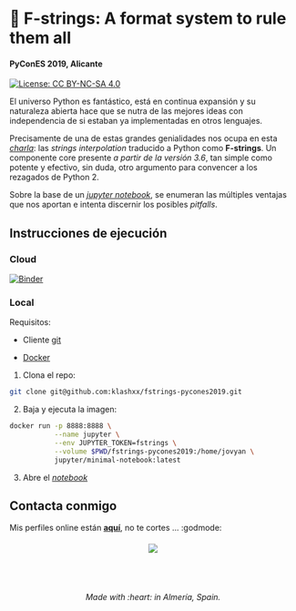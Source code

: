 # :snake: F-strings: A format system to rule them all

#### PyConES 2019, Alicante

[![License: CC BY-NC-SA 4.0](https://img.shields.io/badge/License-CC%20BY--NC--SA%204.0-lightgrey.svg)](https://creativecommons.org/licenses/by-nc-sa/4.0/)

El universo Python es fantástico, está en continua expansión y su naturaleza abierta hace que se nutra de las mejores ideas con independencia de si estaban ya implementadas en otros lenguajes.

Precisamente de una de estas grandes genialidades nos ocupa en esta [*charla*]( https://sched.co/VdMR): las *strings interpolation* traducido a Python como **F-strings**. Un componente core presente *a partir de la versión 3.6*, tan simple como potente y efectivo, sin duda, otro argumento para convencer a los rezagados de Python 2.

Sobre la base de un [*jupyter notebook*](https://mybinder.org/v2/gh/klashxx/fstrings-pycones2019/master?filepath=fstrings.ipynb), se enumeran las múltiples ventajas que nos aportan e intenta discernir los posibles *pitfalls*.

## Instrucciones de ejecución

### Cloud

[![Binder](https://mybinder.org/badge_logo.svg)](https://mybinder.org/v2/gh/klashxx/fstrings-pycones2019/master?filepath=fstrings.ipynb)

### Local

Requisitos:

- Cliente [git][git-download]

- [Docker][docker-install]


1. Clona el repo:

```bash
git clone git@github.com:klashxx/fstrings-pycones2019.git
```

2. Baja y ejecuta la imagen:

```bash
docker run -p 8888:8888 \
           --name jupyter \
           --env JUPYTER_TOKEN=fstrings \
           --volume $PWD/fstrings-pycones2019:/home/jovyan \
           jupyter/minimal-notebook:latest
```

3. Abre el [*notebook*](http://127.0.0.1:8888/?token=fstrings)

## Contacta conmigo

Mis perfiles online están [**aquí**](https://klashxx.github.io/about), no te cortes ... :godmode:

<h6 align="center">
<a href="https://pycones19.sched.com/event/VdMR">
  <img src="https://github.com/klashxx/fstrings-pycones2019/blob/master/logo_pycon_2019.png">
</a></h6>
<br>
<h6 align="center">Made with :heart: in Almería, Spain.</h6>

[git-download]: https://git-scm.com/downloads "git - Descarga"
[docker-install]: https://docs.docker.com/engine/installation/ "Docker - Instalación"
